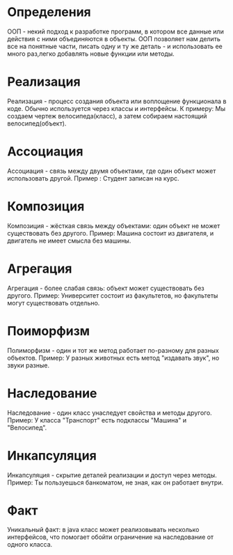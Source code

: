 # Определения
ООП - некий подход к разработке программ, в котором все данные или действия с ними объединяются в объекты. ООП позволяет нам делить все на понятные части, писать одну и ту же деталь - и использовать ее много раз,легко добавлять новые функции или методы.
# Реализация
Реализация - процесс создания объекта или воплощение функционала в коде. Обычно используется через классы и интерфейсы. К примеру: Мы создаем чертеж велосипеда(класс), а затем собираем настоящий велосипед(объект).
# Ассоциация
Ассоциация - связь между двумя объектами, где один объект может использовать другой. Пример : Студент записан на курс.
# Композиция
Композиция - жёсткая связь между объектами: один объект не может существовать без другого. Пример: Машина состоит из двигателя, и двигатель не имеет смысла без машины.
# Агрегация
Агрегация - более слабая связь: объект может существовать без другого. Пример: Университет состоит из факультетов, но факультеты могут существовать отдельно.
# Поиморфизм
Полиморфизм - один и тот же метод работает по-разному для разных объектов. Пример: У разных животных есть метод "издавать звук", но звуки разные.
# Наследование
Наследование - один класс унаследует свойства и методы другого. Пример: У класса "Транспорт" есть подклассы "Машина" и "Велосипед".
# Инкапсуляция
Инкапсуляция - скрытие деталей реализации и доступ через методы. Пример: Ты пользуешься банкоматом, не зная, как он работает внутри.
# Факт
Уникальный факт: в java класс может реализовывать несколько интерфейсов, что помогает обойти ограничение на наследование от одного класса. 
